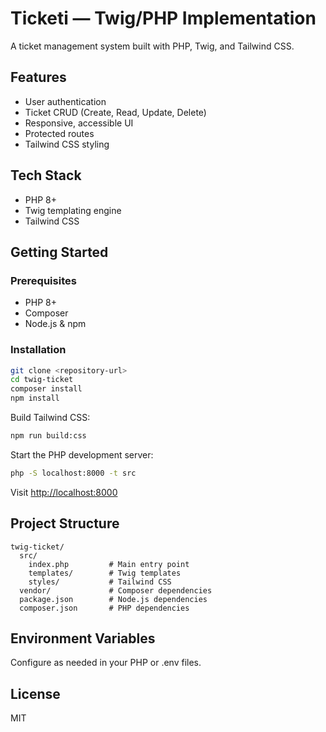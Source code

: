 # Ticketi — Twig/PHP Implementation

A ticket management system built with PHP, Twig, and Tailwind CSS.

## Features

- User authentication
- Ticket CRUD (Create, Read, Update, Delete)
- Responsive, accessible UI
- Protected routes
- Tailwind CSS styling

## Tech Stack

- PHP 8+
- Twig templating engine
- Tailwind CSS

## Getting Started

### Prerequisites

- PHP 8+
- Composer
- Node.js & npm

### Installation

```bash
git clone <repository-url>
cd twig-ticket
composer install
npm install
```

Build Tailwind CSS:

```bash
npm run build:css
```

Start the PHP development server:

```bash
php -S localhost:8000 -t src
```

Visit [http://localhost:8000](http://localhost:8000)

## Project Structure

```
twig-ticket/
  src/
    index.php         # Main entry point
    templates/        # Twig templates
    styles/           # Tailwind CSS
  vendor/             # Composer dependencies
  package.json        # Node.js dependencies
  composer.json       # PHP dependencies
```

## Environment Variables

Configure as needed in your PHP or .env files.

## License

MIT
